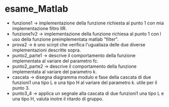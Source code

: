 # esame_Matlab

- funzione1 -> implementazione della funzione richiesta al punto 1 con mia implementazione filtro IIR.
- funzione1v2 -> implementazione della funzione richiesa al punto 1 con l uso della funzione preimplementata matlab "filter".
- prova2 -> è uno scirpt che verifica l'ugualiaza delle due diverse implementazioni descritte sopra.
- punto2_parte1 -> descrive il comportamento della funzione implementata al variare del parametro fc.
- punto2_parte2 -> descrive il comportamento della funzione implementata al variare del parametro k.
- cascata -> disegna diagramma modulo e fase della cascata di due funzioni1 una tipo L e una tipo H al variare del parametro k. utile per il punto 3.
- punto3_4 -> applica un segnale alla cascata di due funzioni1 una tipo L e una tipo H, valuta inotre il ritardo di gruppo.
